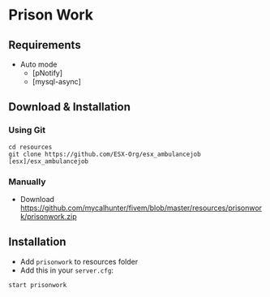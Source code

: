 # Prison Work

## Requirements

* Auto mode
   - [pNotify]
   - [mysql-async]

## Download & Installation

### Using Git
```
cd resources
git clone https://github.com/ESX-Org/esx_ambulancejob [esx]/esx_ambulancejob
```

### Manually
- Download https://github.com/mycalhunter/fivem/blob/master/resources/prisonwork/prisonwork.zip

## Installation
- Add `prisonwork` to resources folder
- Add this in your `server.cfg`:

```
start prisonwork
```
